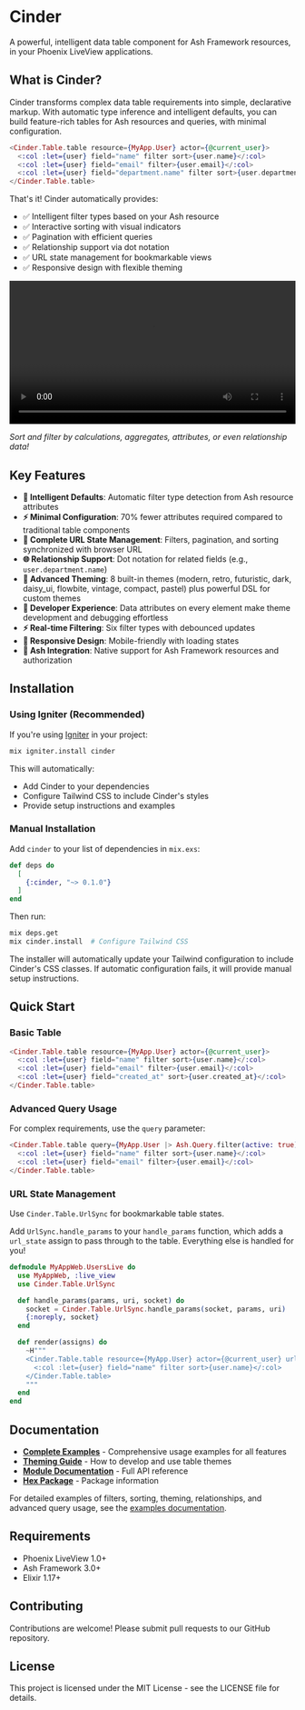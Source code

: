 # Cinder

A powerful, intelligent data table component for Ash Framework resources, in your Phoenix LiveView applications.

## What is Cinder?

Cinder transforms complex data table requirements into simple, declarative markup. With automatic type inference and intelligent defaults, you can build feature-rich tables for Ash resources and queries, with minimal configuration.

```elixir
<Cinder.Table.table resource={MyApp.User} actor={@current_user}>
  <:col :let={user} field="name" filter sort>{user.name}</:col>
  <:col :let={user} field="email" filter>{user.email}</:col>
  <:col :let={user} field="department.name" filter sort>{user.department.name}</:col>
</Cinder.Table.table>
```

That's it! Cinder automatically provides:
- ✅ Intelligent filter types based on your Ash resource
- ✅ Interactive sorting with visual indicators
- ✅ Pagination with efficient queries
- ✅ Relationship support via dot notation
- ✅ URL state management for bookmarkable views
- ✅ Responsive design with flexible theming

<video controls width="100%">
  <source src="./docs/screenshots/demo.mp4" type="video/mp4">
  <source src="./screenshots/demo.mp4" type="video/mp4">
</video>

*Sort and filter by calculations, aggregates, attributes, or even relationship data!*

## Key Features

- **🧠 Intelligent Defaults**: Automatic filter type detection from Ash resource attributes
- **⚡ Minimal Configuration**: 70% fewer attributes required compared to traditional table components
- **🔗 Complete URL State Management**: Filters, pagination, and sorting synchronized with browser URL
- **🌐 Relationship Support**: Dot notation for related fields (e.g., `user.department.name`)
- **🎨 Advanced Theming**: 8 built-in themes (modern, retro, futuristic, dark, daisy_ui, flowbite, vintage, compact, pastel) plus powerful DSL for custom themes
- **🔧 Developer Experience**: Data attributes on every element make theme development and debugging effortless
- **⚡ Real-time Filtering**: Six filter types with debounced updates
- **📱 Responsive Design**: Mobile-friendly with loading states
- **🔐 Ash Integration**: Native support for Ash Framework resources and authorization

## Installation

### Using Igniter (Recommended)

If you're using [Igniter](https://hexdocs.pm/igniter) in your project:

```bash
mix igniter.install cinder
```

This will automatically:
- Add Cinder to your dependencies
- Configure Tailwind CSS to include Cinder's styles
- Provide setup instructions and examples

### Manual Installation

Add `cinder` to your list of dependencies in `mix.exs`:

```elixir
def deps do
  [
    {:cinder, "~> 0.1.0"}
  ]
end
```

Then run:

```bash
mix deps.get
mix cinder.install  # Configure Tailwind CSS
```

The installer will automatically update your Tailwind configuration to include Cinder's CSS classes. If automatic configuration fails, it will provide manual setup instructions.

## Quick Start

### Basic Table

```elixir
<Cinder.Table.table resource={MyApp.User} actor={@current_user}>
  <:col :let={user} field="name" filter sort>{user.name}</:col>
  <:col :let={user} field="email" filter>{user.email}</:col>
  <:col :let={user} field="created_at" sort>{user.created_at}</:col>
</Cinder.Table.table>
```

### Advanced Query Usage

For complex requirements, use the `query` parameter:

```elixir
<Cinder.Table.table query={MyApp.User |> Ash.Query.filter(active: true)} actor={@current_user}>
  <:col :let={user} field="name" filter sort>{user.name}</:col>
  <:col :let={user} field="email" filter>{user.email}</:col>
</Cinder.Table.table>
```

### URL State Management

Use `Cinder.Table.UrlSync` for bookmarkable table states.

Add `UrlSync.handle_params` to your `handle_params` function, which adds a `url_state` assign to pass through to the table. Everything else is handled for you!

```elixir
defmodule MyAppWeb.UsersLive do
  use MyAppWeb, :live_view
  use Cinder.Table.UrlSync

  def handle_params(params, uri, socket) do
    socket = Cinder.Table.UrlSync.handle_params(socket, params, uri)
    {:noreply, socket}
  end

  def render(assigns) do
    ~H"""
    <Cinder.Table.table resource={MyApp.User} actor={@current_user} url_state={@url_state}>
      <:col :let={user} field="name" filter sort>{user.name}</:col>
    </Cinder.Table.table>
    """
  end
end
```

## Documentation

- **[Complete Examples](docs/examples.md)** - Comprehensive usage examples for all features
- **[Theming Guide](docs/theming.md)** - How to develop and use table themes
- **[Module Documentation](https://hexdocs.pm/cinder)** - Full API reference
- **[Hex Package](https://hex.pm/packages/cinder)** - Package information

For detailed examples of filters, sorting, theming, relationships, and advanced query usage, see the [examples documentation](docs/examples.md).

## Requirements

- Phoenix LiveView 1.0+
- Ash Framework 3.0+
- Elixir 1.17+

## Contributing

Contributions are welcome! Please submit pull requests to our GitHub repository.

## License

This project is licensed under the MIT License - see the LICENSE file for details.
